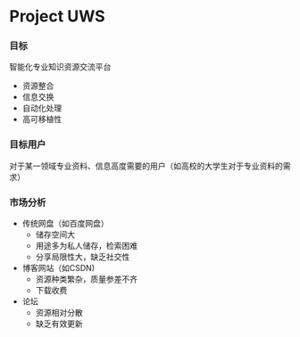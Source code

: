 # Project UWS

### 目标

智能化专业知识资源交流平台

- 资源整合
- 信息交换
- 自动化处理
- 高可移植性

### 目标用户

对于某一领域专业资料、信息高度需要的用户（如高校的大学生对于专业资料的需求）

### 市场分析

- 传统网盘（如百度网盘）
  - 储存空间大
  - 用途多为私人储存，检索困难
  - 分享局限性大，缺乏社交性
- 博客网站（如CSDN)
  - 资源种类繁杂，质量参差不齐
  - 下载收费
- 论坛
  - 资源相对分散
  - 缺乏有效更新